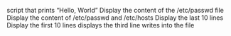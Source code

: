 script that prints “Hello, World”
Display the content of the /etc/passwd file
Display the content of /etc/passwd and /etc/hosts
Display the last 10 lines
Display the first 10 lines
displays the third line
writes into the file
